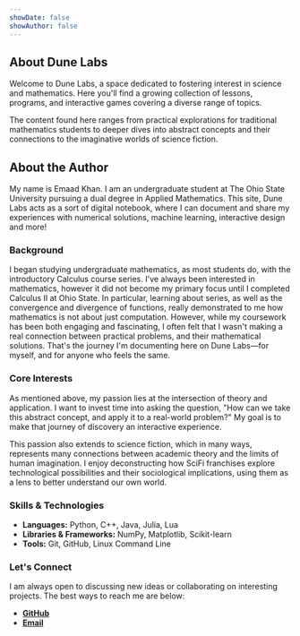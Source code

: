 ```yaml
---
showDate: false
showAuthor: false
---
```


## About Dune Labs
Welcome to Dune Labs, a space dedicated to fostering interest in science and mathematics. Here you'll find a growing collection of lessons, programs, and interactive games covering a diverse range of topics.

The content found here ranges from practical explorations for traditional mathematics students to deeper dives into abstract concepts and their connections to the imaginative worlds of science fiction.

## About the Author
My name is Emaad Khan. I am an undergraduate student at The Ohio State University pursuing a dual degree in Applied Mathematics. This site, Dune Labs acts as a sort of digital notebook, where I can document and share my experiences with numerical solutions, machine learning, interactive design and more!

### Background
I began studying undergraduate mathematics, as most students do, with the introductory Calculus course series. I've always been interested in mathematics, however it did not become my primary focus until I completed Calculus II at Ohio State. In particular, learning about series, as well as the convergence and divergence of functions, really demonstrated to me how mathematics is not about just computation. However, while my coursework has been both engaging and fascinating, I often felt that I wasn't making a real connection between practical problems, and their mathematical solutions. That's the journey I'm documenting here on Dune Labs—for myself, and for anyone who feels the same.

### Core Interests
As mentioned above, my passion lies at the intersection of theory and application. I want to invest time into asking the question, "How can we take this abstract concept, and apply it to a real-world problem?" My goal is to make that journey of discovery an interactive experience. 

This passion also extends to science fiction, which in many ways, represents many connections between academic theory and the limits of human imagination. I enjoy deconstructing how SciFi franchises explore technological possibilities and their sociological implications, using them as a lens to better understand our own world.

### Skills & Technologies
* **Languages:** Python, C++, Java, Julia, Lua
* **Libraries & Frameworks:** NumPy, Matplotlib, Scikit-learn
* **Tools:** Git, GitHub, Linux Command Line

### Let's Connect
I am always open to discussing new ideas or collaborating on interesting projects. The best ways to reach me are below:
* [**GitHub**](https://github.com/ezminhas/)
* [**Email**](mailto:ezminhas@proton.me)

